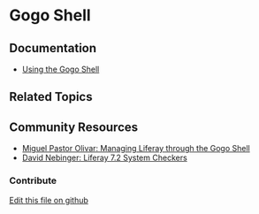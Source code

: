 # Gogo Shell

## Documentation

* [Using the Gogo Shell](https://learn.liferay.com/dxp/latest/en/liferay-internals/fundamentals/using_the_gogo_shell.html)

## Related Topics


## Community Resources

* [Miguel Pastor Olivar: Managing Liferay through the Gogo Shell](https://liferay.dev/blogs/-/blogs/managing-liferay-through-the-gogo-shell) 
* [David Nebinger: Liferay 7.2 System Checkers](https://liferay.dev/blogs/-/blogs/liferay-7-2-systemcheckers)

### Contribute

[Edit this file on github](https://github.com/olafk/controlpanel-documentation-docs/blob/master/md/73en/com_liferay_gogo_shell_web_internal_portlet_GogoShellPortlet.md)
